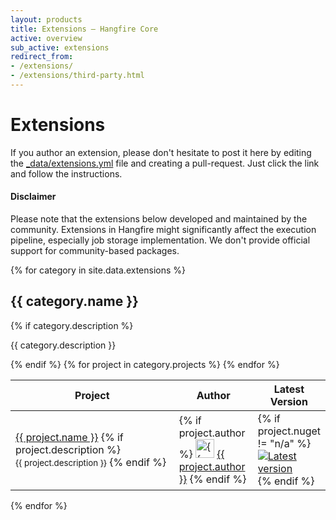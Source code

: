 ```yaml
---
layout: products
title: Extensions — Hangfire Core
active: overview
sub_active: extensions
redirect_from:
- /extensions/
- /extensions/third-party.html
---
```


<h1 class="page-header">Extensions</h1>

<div class="alert alert-info">
    If you author an extension, please don't hesitate to post it here by editing
    the <a href="{{ site.github_repo }}/edit/{{ site.github_branch }}/_data/extensions.yml" target="_blank">_data/extensions.yml</a>
    file and creating a pull-request. Just click the link and follow the instructions.
</div>

<div class="alert alert-warning">
    <h4>Disclaimer</h4>
    Please note that the extensions below developed and maintained by the community. Extensions in Hangfire might significantly affect the execution pipeline, especially job storage implementation. We don't provide official support for community-based packages.
</div>

{% for category in site.data.extensions %}

## {{ category.name }}

{% if category.description %}
<p>{{ category.description }}</p>
{% endif %}

<table class="table table-condensed table-extensions">
    <thead>
        <tr>
            <th>Project</th>
            <th style="width: 25%">Author</th>
            <th style="width: 20%">Latest Version</th>
        </tr>
    </thead>
    <tbody>
    {% for project in category.projects %}
        <tr>
            <td>
               <a href="{{ project.url }}" target="_blank">{{ project.name }}</a>
               {% if project.description %}
               <br>
               <small>{{ project.description }}</small>
               {% endif %}
            </td>
            <td>
            {% if project.author %}
                <img src="https://github.com/{{ project.author }}.png?size=60" alt="{{ author }}" style="width: 30px;height:30px;">
                <a href="https://github.com/{{ project.author }}" target="_blank">{{ project.author }}</a>
            {% endif %}
            </td>
            <td>
                {% if project.nuget != "n/a" %}
                <a href="https://www.nuget.org/packages/{{ project.name }}/" target="_blank">
                    <img alt="Latest version" src="https://shields.hangfire.io/nuget/v/{{ project.name }}.svg">
                </a>
                {% endif %}
            </td>
        </tr>
    {% endfor %}
    </tbody>
</table>

{% endfor %}
